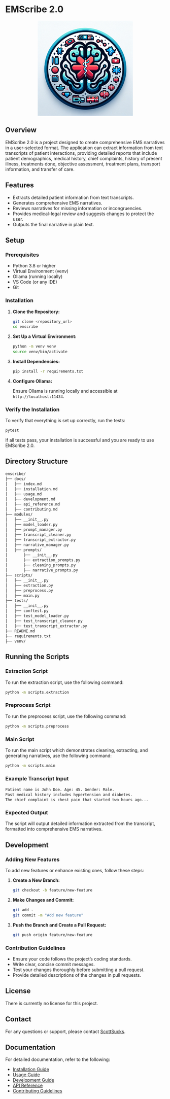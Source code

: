 # EMScribe 2.0

<p align="center">
  <img src="images/emscribe_logo.png" alt="EMScribe Logo" width="300" />
</p>

## Overview

EMScribe 2.0 is a project designed to create comprehensive EMS narratives in a user-selected format. The application can extract information from text transcripts of patient interactions, providing detailed reports that include patient demographics, medical history, chief complaints, history of present illness, treatments done, objective assessment, treatment plans, transport information, and transfer of care.

## Features

- Extracts detailed patient information from text transcripts.
- Generates comprehensive EMS narratives.
- Reviews narratives for missing information or incongruencies.
- Provides medical-legal review and suggests changes to protect the user.
- Outputs the final narrative in plain text.

## Setup

### Prerequisites

- Python 3.8 or higher
- Virtual Environment (venv)
- Ollama (running locally)
- VS Code (or any IDE)
- Git

### Installation

1. **Clone the Repository:**

   ```bash
   git clone <repository_url>
   cd emscribe
   ```

2. **Set Up a Virtual Environment:**

   ```bash
   python -m venv venv
   source venv/bin/activate
   ```

3. **Install Dependencies:**

   ```bash
   pip install -r requirements.txt
   ```

4. **Configure Ollama:**

   Ensure Ollama is running locally and accessible at `http://localhost:11434`.

### Verify the Installation

To verify that everything is set up correctly, run the tests:

```bash
pytest
```

If all tests pass, your installation is successful and you are ready to use EMScribe 2.0.

## Directory Structure

```plaintext
emscribe/
├── docs/
│   ├── index.md
│   ├── installation.md
│   ├── usage.md
│   ├── development.md
│   ├── api_reference.md
│   ├── contributing.md
├── modules/
│   ├── __init__.py
│   ├── model_loader.py
│   ├── prompt_manager.py
│   ├── transcript_cleaner.py
│   ├── transcript_extractor.py
│   ├── narrative_manager.py
│   ├── prompts/
│       ├── __init__.py
│       ├── extraction_prompts.py
│       ├── cleaning_prompts.py
│       ├── narrative_prompts.py
├── scripts/
│   ├── __init__.py
│   ├── extraction.py
│   ├── preprocess.py
│   ├── main.py
├── tests/
│   ├── __init__.py
│   ├── conftest.py
│   ├── test_model_loader.py
│   ├── test_transcript_cleaner.py
│   ├── test_transcript_extractor.py
├── README.md
├── requirements.txt
├── venv/
```

## Running the Scripts

### Extraction Script

To run the extraction script, use the following command:

```bash
python -m scripts.extraction
```

### Preprocess Script

To run the preprocess script, use the following command:

```bash
python -m scripts.preprocess
```

### Main Script

To run the main script which demonstrates cleaning, extracting, and generating narratives, use the following command:

```bash
python -m scripts.main
```

### Example Transcript Input

```plaintext
Patient name is John Doe. Age: 45. Gender: Male. 
Past medical history includes hypertension and diabetes. 
The chief complaint is chest pain that started two hours ago...
```

### Expected Output

The script will output detailed information extracted from the transcript, formatted into comprehensive EMS narratives.

## Development

### Adding New Features

To add new features or enhance existing ones, follow these steps:

1. **Create a New Branch:**

   ```bash
   git checkout -b feature/new-feature
   ```

2. **Make Changes and Commit:**

   ```bash
   git add .
   git commit -m "Add new feature"
   ```

3. **Push the Branch and Create a Pull Request:**

   ```bash
   git push origin feature/new-feature
   ```

### Contribution Guidelines

- Ensure your code follows the project’s coding standards.
- Write clear, concise commit messages.
- Test your changes thoroughly before submitting a pull request.
- Provide detailed descriptions of the changes in pull requests.

## License

There is currently no license for this project.

## Contact

For any questions or support, please contact [ScottSucks](https://github.com/ScottSucksAtProgramming).

## Documentation

For detailed documentation, refer to the following:

- [Installation Guide](docs/installation.md)
- [Usage Guide](docs/usage.md)
- [Development Guide](docs/development.md)
- [API Reference](docs/api_reference.md)
- [Contributing Guidelines](docs/contributing.md)